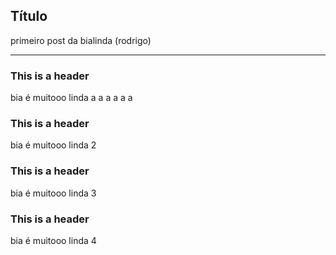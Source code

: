 ## Título

primeiro post da bialinda (rodrigo)

---

### This is a header
bia é muitooo linda 
a
a
a
a
a
a


### This is a header
bia é muitooo linda 2
### This is a header
bia é muitooo linda 3
### This is a header
bia é muitooo linda 4
